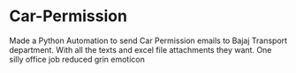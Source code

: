 # Car-Permission
Made a Python Automation to send Car Permission emails to Bajaj Transport department. With all the texts and excel file attachments they want. One silly office job reduced grin emoticon
